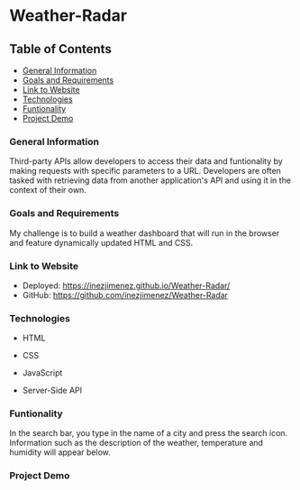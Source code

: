 # Weather-Radar

## Table of Contents

* [General Information](#General-Information)
* [Goals and Requirements](#Goals-andRequirements)
* [Link to Website](#Link-to-Website)
* [Technologies](#Technologies)
* [Funtionality](#Funtionality)
* [Project Demo](#Project-Demo)

### General Information

Third-party APIs allow developers to access their data and funtionality by making requests with specific parameters to a URL. Developers are often tasked with retrieving data from another application's API and using it in the context of their own.

### Goals and Requirements

My challenge is to build a weather dashboard that will run in the browser and feature dynamically updated HTML and CSS.

### Link to Website

* Deployed: https://inezjimenez.github.io/Weather-Radar/
* GitHub: https://github.com/inezjimenez/Weather-Radar

### Technologies

* HTML

* CSS

* JavaScript

* Server-Side API

### Funtionality

In the search bar, you type in the name of a city and press the search icon. Information such as the description of the weather, temperature and humidity will appear below.

### Project Demo
